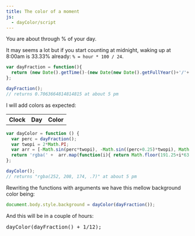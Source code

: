 ```yaml
---
title: The color of a moment
js:
  - dayColor/script
---
```

You are about through <span class="dayfraction"></span>% of your day.

It may seems a lot but if you start counting at midnight, waking up at 8:00am is 33.33% already: `% = hour * 100 / 24`.

```js
var dayFraction = function(){
  return (new Date().getTime()-(new Date(new Date().getFullYear()+'/'+(new Date().getMonth()+1)+'/'+new Date().getDate()).getTime()))/86400000;
};

dayFraction();
// returns 0.7063664814814815 at about 5 pm
```

I will add colors as expected:
<table class="result daymoments">
<tr>
  <th>
    Clock
  </th>
  <th>
    Day
  </th>
  <th>
    Color
  </th>
</tr>
</table>

```js
var dayColor = function () {
  var perc = dayFraction();
  var twopi = 2*Math.PI;
  var arr = [-Math.sin(perc*twopi), -Math.sin((perc+0.25)*twopi), Math.cos(perc*twopi)];
  return 'rgba(' +  arr.map(function(i){ return Math.floor(191.25+i*63.75); }).join(', ') + ', .7)';
};

dayColor();
// returns "rgba(252, 208, 174, .7)" at about 5 pm
```
Rewriting the functions with arguments we have this mellow background color being:

```js
document.body.style.background = dayColor(dayFraction());
```

And this will be in a couple of hours:
<div class="boxed coupleofhours"><pre>dayColor(dayFraction() + 1/12);</pre></div>
